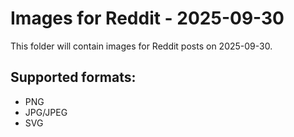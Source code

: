 # Images for Reddit - 2025-09-30

This folder will contain images for Reddit posts on 2025-09-30.

## Supported formats:
- PNG
- JPG/JPEG
- SVG
